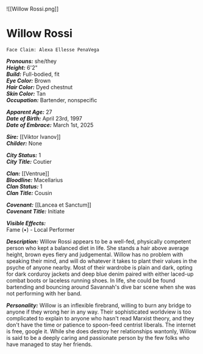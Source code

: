 ![[Willow Rossi.png]]
# Willow Rossi
	Face Claim: Alexa Ellesse PenaVega

***Pronouns:*** she/they  
***Height:*** 6'2"  
***Build:*** Full-bodied, fit  
***Eye Color:*** Brown  
***Hair Color:*** Dyed chestnut  
***Skin Color:*** Tan  
***Occupation:*** Bartender, nonspecific  

***Apparent Age:*** 27  
***Date of Birth:*** April 23rd, 1997  
***Date of Embrace:***  March 1st, 2025  

***Sire:*** [[Viktor Ivanov]]  
***Childer:*** None  

***City Status:*** 1  
***City Title:*** Coutier  

***Clan:*** [[Ventrue]]  
***Bloodline:*** Macellarius  
***Clan Status:*** 1  
***Clan Title:*** Cousin  

***Covenant:*** [[Lancea et Sanctum]]  
***Covenant Title:*** Initiate  

***Visible Effects:***  
Fame (•) - Local Performer  

***Description:***
Willow Rossi appears to be a well-fed, physically competent person who kept a balanced diet in life. She stands a hair above average height, brown eyes fiery and judgemental. Willow has no problem with speaking their mind, and will do whatever it takes to plant their values in the psyche of anyone nearby. Most of their wardrobe is plain and dark, opting for dark corduroy jackets and deep blue denim paired with either laced-up combat boots or laceless running shoes.  In life, she could be found bartending and bouncing around Savannah's dive bar scene when she was not performing with her band.


***Personality:***
Willow is an inflexible firebrand, willing to burn any bridge to anyone if they wrong her in any way. Their sophisticated worldview is too complicated to explain to anyone who hasn't read Marxist theory, and they don't have the time or patience to spoon-feed centrist liberals. The internet is free, google it. While she does destroy her relationships wantonly, Willow is said to be a deeply caring and passionate person by the few folks who have managed to stay her friends.